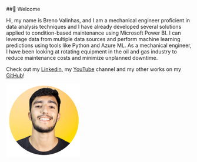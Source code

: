 ##👋 Welcome

Hi, my name is Breno Valinhas, and I am a mechanical engineer proficient in data analysis techniques and I have already developed several solutions applied to condition-based maintenance using Microsoft Power BI. I can leverage data from multiple data sources and perform machine learning predictions using tools like Python and Azure ML. As a mechanical engineer, I have been looking at rotating equipment in the oil and gas industry to reduce maintenance costs and minimize unplanned downtime.

Check out my [Linkedin](https://www.linkedin.com/in/brenovalinhas/), my [YouTube](https://www.youtube.com/c/PowerTipDados) channel and my other works on my [GitHub](https://github.com/brenovalinhas)!

<img src="images/Breno Valinhas.png" width="200" height="200">
